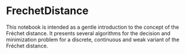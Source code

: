 # FrechetDistance
This notebook is intended as a gentle introduction to the concept of the Fréchet distance. It presents several algorithms for the decision and minimization problem for a discrete, continuous and weak variant of the Fréchet distance.

